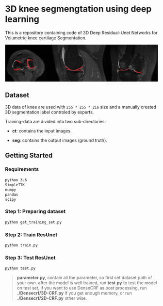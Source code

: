 # 3D knee segmengtation using deep learning

This is a repository containing code of 3D Deep  Residual-Unet Networks for Volumetric knee cartilage Segmentation.

![test result](./figures/res.png)

## Dataset

3D data of knee are used with ```255 * 255 * 216``` size and a manually created 3D segmentation label controled by experts.


Training-data are divided into two sub-directories:

* __ct__: contains the input images.

* __seg__: contains the output images (ground truth).

## Getting Started

### Requirements

```
python 3.6
SimpleITK
numpy
pandas
scipy
```

### Step 1: Preparing dataset 

```bash
python get_training_set.py
```

### Step 2: Train ResUnet

```bash
python train.py
```

### Step 3: Test ResUnet

```bash
python test.py
```

>  **parameter.py**, contain all the parameter, so first set dataset path of your own. 
after the model is well trained, run **test.py** to test the model on test set, if you want to use DenseCRF as post processing, run **./Densecrf/3D-CRF.py** if you get enough memory, or run **./Densecrf/2D-CRF.py** other wise.
